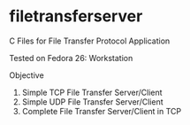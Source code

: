 # filetransferserver
C Files for File Transfer Protocol Application

Tested on Fedora 26: Workstation

Objective 
1. Simple TCP File Transfer Server/Client
2. Simple UDP File Transfer Server/Client
3. Complete File Transfer Server/Client in TCP
